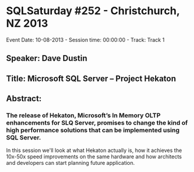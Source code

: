 # SQLSaturday #252 - Christchurch, NZ 2013
Event Date: 10-08-2013 - Session time: 00:00:00 - Track: Track 1
## Speaker: Dave Dustin
## Title: Microsoft SQL Server – Project Hekaton
## Abstract:
### The release of Hekaton, Microsoft’s In Memory OLTP enhancements for SLQ Server, promises to change the kind of high performance solutions that can be implemented using SQL Server. 
In this session we'll look at what Hekaton actually is, how it achieves the 10x-50x speed improvements on the same hardware and how architects and developers can start planning future application.

